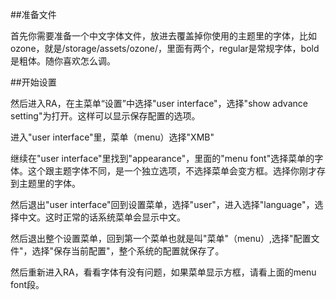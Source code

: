 ##准备文件

首先你需要准备一个中文字体文件，放进去覆盖掉你使用的主题里的字体，比如ozone，就是/storage/assets/ozone/，里面有两个，regular是常规字体，bold是粗体。随你喜欢怎么调。

##开始设置

然后进入RA，在主菜单“设置”中选择"user interface"，选择"show advance setting"为打开。这样可以显示保存配置的选项。

进入"user interface"里，菜单（menu）选择"XMB"

继续在"user interface"里找到"appearance"，里面的"menu font"选择菜单的字体。这个跟主题字体不同，是一个独立选项，不选择菜单会变方框。选择你刚才存到主题里的字体。

然后退出"user interface"回到设置菜单，选择"user"，进入选择"language"，选择中文。这时正常的话系统菜单会显示中文。

然后退出整个设置菜单，回到第一个菜单也就是叫"菜单"（menu）,选择"配置文件"，选择"保存当前配置"，整个系统的配置就保存了。

然后重新进入RA，看看字体有没有问题，如果菜单显示方框，请看上面的menu font段。
